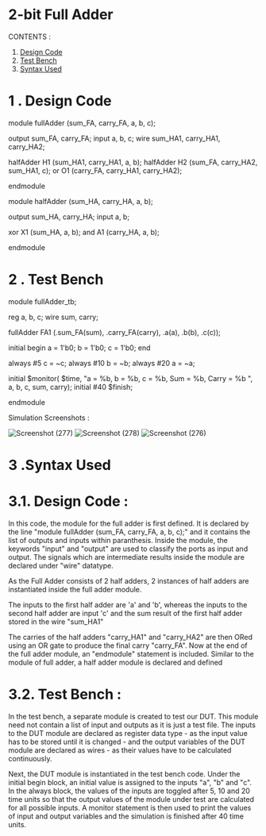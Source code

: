 # 2-bit Full Adder

CONTENTS :
1. [Design Code](#1-design-code)
2. [Test Bench](#2-test-bench)
3. [Syntax Used](#3-syntax-used)

# 1 . Design Code

module fullAdder (sum_FA, carry_FA, a, b, c);

output sum_FA, carry_FA;
input a, b, c;
wire sum_HA1, carry_HA1, carry_HA2;

halfAdder H1 (sum_HA1, carry_HA1, a, b);
halfAdder H2 (sum_FA, carry_HA2, sum_HA1, c);
or O1 (carry_FA, carry_HA1, carry_HA2);

endmodule

module halfAdder (sum_HA, carry_HA, a, b);

output sum_HA, carry_HA;
input a, b;

xor X1 (sum_HA, a, b);
and A1 (carry_HA, a, b);

endmodule

# 2 . Test Bench

module fullAdder_tb;

reg a, b, c;
wire sum, carry;

fullAdder FA1 (.sum_FA(sum), .carry_FA(carry), .a(a), .b(b), .c(c));

initial
begin
	a = 1'b0;
	b = 1'b0;
	c = 1'b0;
end

always
	#5 c = ~c;
always
	#10 b = ~b;
always
	#20 a = ~a;

initial $monitor( $time, "a = %b, b = %b, c = %b, Sum = %b, Carry = %b ", a, b, c, sum, carry);
initial #40 $finish;

endmodule

Simulation Screenshots :

![Screenshot (277)](https://user-images.githubusercontent.com/110777645/197330422-90ae7d19-2653-4348-bc23-dfc8b905d35d.png)
![Screenshot (278)](https://user-images.githubusercontent.com/110777645/197330423-5af1bf5a-e57d-4519-b439-e07abbea3dff.png)
![Screenshot (276)](https://user-images.githubusercontent.com/110777645/197330426-1de989d4-e2a6-421d-ad7b-76377e71dcd8.png)

# 3 .Syntax Used

# 3.1. Design Code :

In this code, the module for the full adder is first defined. It is declared by the line
"module fullAdder (sum_FA, carry_FA, a, b, c);" and it contains the list of outputs and inputs within paranthesis. Inside the module, the keywords "input" and "output" are used to classify the ports as input and output. The signals which are intermediate results inside the module are declared under "wire" datatype.

As the Full Adder consists of 2 half adders, 2 instances of half adders are instantiated inside the full adder module.

The inputs to the first half adder are 'a' and 'b', whereas the inputs to the second half adder are input 'c' and the sum result of the first half adder stored in the wire "sum_HA1"

The carries of the half adders "carry_HA1" and "carry_HA2" are then ORed using an OR gate to produce the final carry "carry_FA".
Now at the end of the full adder module, an "endmodule" statement is included.
Similar to the module of full adder, a half adder module is declared and defined


# 3.2. Test Bench :

In the test bench, a separate module is created to test our DUT. This module need not contain a list of input and outputs as it is just a test file.
The inputs to the DUT module are declared as register data type - as the input value has to be stored until it is changed - and the output variables of the DUT module are declared as wires - as their values have to be calculated continuously.

Next, the DUT module is instantiated in the test bench code.
Under the initial begin block, an initial value is assigned to the inputs "a", "b" and "c". In the always block, the values of the inputs are toggled after 5, 10 and 20 time units so that the output values of the module under test are calculated for all possible inputs. 
A monitor statement is then used to print the values of input and output variables and the simulation is finished after 40 time units.
